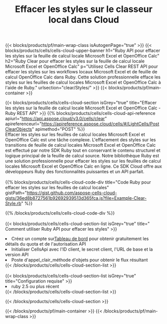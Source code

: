 ﻿---
title:  Effacer les styles sur le classeur local dans Cloud
description:  API Cloud et SDK pour effacer les styles sur Microsoft Excel et OpenOffice Calc. Effacez les styles sur les feuilles de calcul locales par le Cells Cloud API. Le SDK prend en charge les types de langages de développement. Ils incluent Android, C#, Go, Java, NodeJS, Perl, PHP, Python, Ruby et Swift.
url: /fr/ruby/clear/styles/
---
{{< blocks/products/pf/main-wrap-class isAutogenPage="true" >}}
{{< blocks/products/cells/cells-cloud-upper-banner h1="Ruby API pour effacer les styles sur la feuille de calcul locale Microsoft Excel et OpenOffice Calc" h2="Ruby Clear pour effacer les styles sur la feuille de calcul locale Microsoft Excel et OpenOffice Calc" p="Utilisez Cells Clear REST API pour effacer les styles sur les workflows locaux Microsoft Excel et de feuille de calcul OpenOffice Calc dans Ruby. Cette solution professionnelle efface les styles sur les feuilles de calcul locales Microsoft Excel et OpenOffice Calc à l\'aide de Ruby." urlsection="clear/Styles/" >}}
{{< blocks/products/pf/main-container >}}

{{< blocks/products/cells/cells-cloud-section isGrey="true" title="Effacer les styles sur la feuille de calcul locale Microsoft Excel et OpenOffice Calc - Ruby REST API" >}}
{{% blocks/products/cells/cells-cloud-api-reference apiurl="https://api.aspose.cloud/v3.0/cells/clear" apireferenceurl="https://apireference.aspose.cloud/cells/#/LightCells/PostClearObjects" apimethod="POST" %}}
<br/>
Effacer les styles sur les feuilles de calcul locales Microsoft Excel et OpenOffice Calc est une tâche complexe. L'effacement des styles sur les transitions de feuille de calcul locales Microsoft Excel et OpenOffice Calc est effectué par notre SDK Ruby tout en conservant le contenu structurel et logique principal de la feuille de calcul source. Notre bibliothèque Ruby est une solution professionnelle pour effacer les styles sur les feuilles de calcul locales Microsoft Excel et OpenOffice Calc en ligne. Ce SDK Cloud offre aux développeurs Ruby des fonctionnalités puissantes et un API parfait.
<br/>
<br/>
{{% blocks/products/cells/cells-cloud-code-div title="Code Ruby pour effacer les styles sur les feuilles de calcul locales" gistPath="https://gist.github.com/aspose-cells-cloud-gists/36ed8b8727561b92692939513d365fca.js?file=Example-Clear-Style.rb" %}}
  
{{% /blocks/products/cells/cells-cloud-code-div %}}
<br/>
<br/>
{{< blocks/products/cells/cells-cloud-section-list isGrey="true" title=" Comment utiliser Ruby API pour effacer les styles" >}}
<li> Créez un compte sur<a href="https://dashboard.aspose.cloud/">Tableau de bord</a> pour obtenir gratuitement les détails du quota et de l'autorisation API</li>
<li>Initialiser CellsApi avec l'ID client, le secret client, l'URL de base et la version API</li>
<li>Poste d'appel_clair_méthode d'objets pour obtenir le flux résultant</li>
{{< /blocks/products/cells/cells-cloud-section-list >}}
<br/>
<br/>
{{< blocks/products/cells/cells-cloud-section-list isGrey="true" title="Configuration requise" >}}
<li>ruby 2.5 ou plus récent</li>
{{< /blocks/products/cells/cells-cloud-section-list >}}

{{< /blocks/products/cells/cells-cloud-section >}}

{{< /blocks/products/pf/main-container >}}
{{< /blocks/products/pf/main-wrap-class >}}
